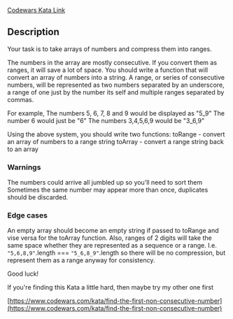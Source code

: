 [Codewars Kata Link](https://www.codewars.com/kata/58ab002d68ee07c57b000118)

## Description

Your task is to take arrays of numbers and compress them into ranges.

The numbers in the array are mostly consecutive. If you convert them as ranges, it will save a lot of space. You should write a function that will convert an array of numbers into a string. A range, or series of consecutive numbers, will be represented as two numbers separated by an underscore, a range of one just by the number its self and multiple ranges separated by commas.

For example,
The numbers 5, 6, 7, 8 and 9 would be displayed as "5_9"
The number 6 would just be "6"
The numbers 3,4,5,6,9 would be "3_6,9"

Using the above system, you should write two functions:
toRange - convert an array of numbers to a range string
toArray - convert a range string back to an array

### Warnings

The numbers could arrive all jumbled up so you'll need to sort them Sometimes the same number may appear more than once, duplicates should be discarded.

### Edge cases

An empty array should become an empty string if passed to toRange and vise versa for the toArray function. Also, ranges of 2 digits will take the same space whether they are represented as a sequence or a range. I.e. `"5,6,8,9"`.length === `"5_6,8_9"`.length so there will be no compression, but represent them as a range anyway for consistency.

Good luck!

If you're finding this Kata a little hard, then maybe try my other one first

[https://www.codewars.com/kata/find-the-first-non-consecutive-number](https://www.codewars.com/kata/find-the-first-non-consecutive-number)
